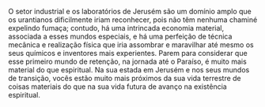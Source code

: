 ﻿O setor industrial e os laboratórios de Jerusém são um domínio amplo que os urantianos dificilmente iriam reconhecer, pois não têm nenhuma chaminé expelindo fumaça; contudo, há uma intrincada economia material, associada a esses mundos especiais, e há uma perfeição de técnica mecânica e realização física que iria assombrar e maravilhar até mesmo os seus químicos e inventores mais experientes. Parem para considerar que esse primeiro mundo de retenção, na jornada até o Paraíso, é muito mais material do que espiritual. Na sua estada em Jerusém e nos seus mundos de transição, vocês estão muito mais próximos da sua vida terrestre de coisas materiais do que na sua vida futura de avanço na existência espiritual.